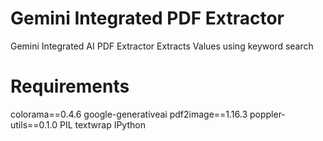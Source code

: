 # Gemini Integrated PDF Extractor
Gemini Integrated AI PDF Extractor
Extracts Values using keyword search

# Requirements
colorama==0.4.6
google-generativeai
pdf2image==1.16.3
poppler-utils==0.1.0
PIL
textwrap
IPython
